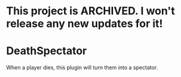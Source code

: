 # This project is ARCHIVED. I won't release any new updates for it!

# DeathSpectator
When a player dies, this plugin will turn them into a spectator.
